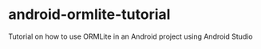 android-ormlite-tutorial
========================

Tutorial on how to use ORMLite in an Android project using Android Studio
